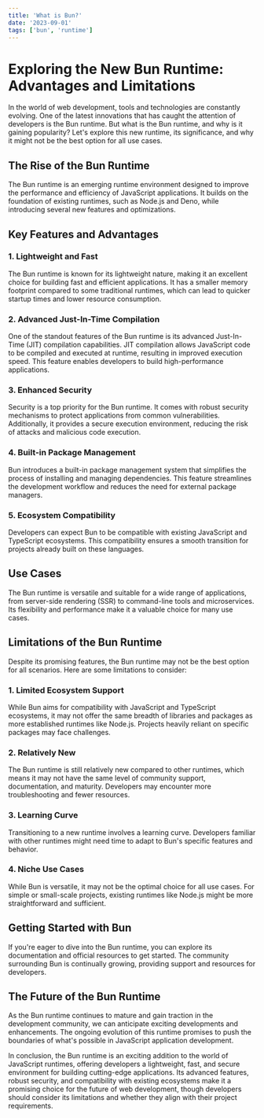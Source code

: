 ```yaml
---
title: 'What is Bun?'
date: '2023-09-01'
tags: ['bun', 'runtime']
---
```


# Exploring the New Bun Runtime: Advantages and Limitations

In the world of web development, tools and technologies are constantly evolving. One of the latest innovations that has caught the attention of developers is the Bun runtime. But what is the Bun runtime, and why is it gaining popularity? Let's explore this new runtime, its significance, and why it might not be the best option for all use cases.

## The Rise of the Bun Runtime

The Bun runtime is an emerging runtime environment designed to improve the performance and efficiency of JavaScript applications. It builds on the foundation of existing runtimes, such as Node.js and Deno, while introducing several new features and optimizations.

## Key Features and Advantages

### 1. Lightweight and Fast

The Bun runtime is known for its lightweight nature, making it an excellent choice for building fast and efficient applications. It has a smaller memory footprint compared to some traditional runtimes, which can lead to quicker startup times and lower resource consumption.

### 2. Advanced Just-In-Time Compilation

One of the standout features of the Bun runtime is its advanced Just-In-Time (JIT) compilation capabilities. JIT compilation allows JavaScript code to be compiled and executed at runtime, resulting in improved execution speed. This feature enables developers to build high-performance applications.

### 3. Enhanced Security

Security is a top priority for the Bun runtime. It comes with robust security mechanisms to protect applications from common vulnerabilities. Additionally, it provides a secure execution environment, reducing the risk of attacks and malicious code execution.

### 4. Built-in Package Management

Bun introduces a built-in package management system that simplifies the process of installing and managing dependencies. This feature streamlines the development workflow and reduces the need for external package managers.

### 5. Ecosystem Compatibility

Developers can expect Bun to be compatible with existing JavaScript and TypeScript ecosystems. This compatibility ensures a smooth transition for projects already built on these languages.

## Use Cases

The Bun runtime is versatile and suitable for a wide range of applications, from server-side rendering (SSR) to command-line tools and microservices. Its flexibility and performance make it a valuable choice for many use cases.

## Limitations of the Bun Runtime

Despite its promising features, the Bun runtime may not be the best option for all scenarios. Here are some limitations to consider:

### 1. Limited Ecosystem Support

While Bun aims for compatibility with JavaScript and TypeScript ecosystems, it may not offer the same breadth of libraries and packages as more established runtimes like Node.js. Projects heavily reliant on specific packages may face challenges.

### 2. Relatively New

The Bun runtime is still relatively new compared to other runtimes, which means it may not have the same level of community support, documentation, and maturity. Developers may encounter more troubleshooting and fewer resources.

### 3. Learning Curve

Transitioning to a new runtime involves a learning curve. Developers familiar with other runtimes might need time to adapt to Bun's specific features and behavior.

### 4. Niche Use Cases

While Bun is versatile, it may not be the optimal choice for all use cases. For simple or small-scale projects, existing runtimes like Node.js might be more straightforward and sufficient.

## Getting Started with Bun

If you're eager to dive into the Bun runtime, you can explore its documentation and official resources to get started. The community surrounding Bun is continually growing, providing support and resources for developers.

## The Future of the Bun Runtime

As the Bun runtime continues to mature and gain traction in the development community, we can anticipate exciting developments and enhancements. The ongoing evolution of this runtime promises to push the boundaries of what's possible in JavaScript application development.

In conclusion, the Bun runtime is an exciting addition to the world of JavaScript runtimes, offering developers a lightweight, fast, and secure environment for building cutting-edge applications. Its advanced features, robust security, and compatibility with existing ecosystems make it a promising choice for the future of web development, though developers should consider its limitations and whether they align with their project requirements.